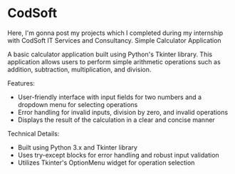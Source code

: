 # CodSoft
Here, I'm gonna post my projects which I completed during my internship with CodSoft IT Services and Consultancy.
Simple Calculator Application

A basic calculator application built using Python's Tkinter library. This application allows users to perform simple arithmetic operations such as addition, subtraction, multiplication, and division.

Features:

- User-friendly interface with input fields for two numbers and a dropdown menu for selecting operations
- Error handling for invalid inputs, division by zero, and invalid operations
- Displays the result of the calculation in a clear and concise manner

Technical Details:

- Built using Python 3.x and Tkinter library
- Uses try-except blocks for error handling and robust input validation
- Utilizes Tkinter's OptionMenu widget for operation selection

